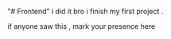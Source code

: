 "# Frontend" 
i did it bro i finish my first project . 

 if anyone saw this , mark your presence here
